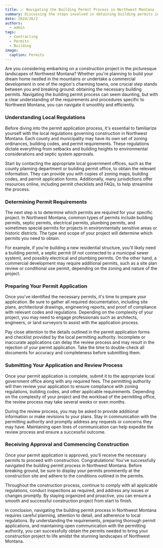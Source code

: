 ```yaml
---
title: 📈 Navigating the Building Permit Process in Northwest Montana
summary: Discussing the steps involved in obtaining building permits in the region, including local regulations, required documentation, and tips for a smooth process.
date: 2024/26/2
authors:
  - admin
tags:
  - Contracting
  - Permits
  - Building
image:
  caption: Permits
---
```


Are you considering embarking on a construction project in the picturesque landscapes of Northwest Montana? Whether you're planning to build your dream home nestled in the mountains or undertake a commercial development in one of the region's charming towns, one crucial step stands between you and breaking ground: obtaining the necessary building permits. Navigating the building permit process can seem daunting, but with a clear understanding of the requirements and procedures specific to Northwest Montana, you can navigate it smoothly and efficiently.

### Understanding Local Regulations

Before diving into the permit application process, it's essential to familiarize yourself with the local regulations governing construction in Northwest Montana. Each county and municipality may have its own set of zoning ordinances, building codes, and permit requirements. These regulations dictate everything from setbacks and building heights to environmental considerations and septic system approvals.

Start by contacting the appropriate local government offices, such as the county planning department or building permit office, to obtain the relevant information. They can provide you with copies of zoning maps, building codes, and permit application forms. Additionally, many jurisdictions offer resources online, including permit checklists and FAQs, to help streamline the process.

### Determining Permit Requirements

The next step is to determine which permits are required for your specific project. In Northwest Montana, common types of permits include building permits, septic permits, electrical permits, plumbing permits, and sometimes special permits for projects in environmentally sensitive areas or historic districts. The type and scope of your project will determine which permits you need to obtain.

For example, if you're building a new residential structure, you'll likely need a building permit, a septic permit (if not connected to a municipal sewer system), and possibly electrical and plumbing permits. On the other hand, a commercial development may require additional permits, such as a site plan review or conditional use permit, depending on the zoning and nature of the project.

### Preparing Your Permit Application

Once you've identified the necessary permits, it's time to prepare your application. Be sure to gather all required documentation, including site plans, architectural drawings, engineering reports, and proof of compliance with relevant codes and regulations. Depending on the complexity of your project, you may need to engage professionals such as architects, engineers, or land surveyors to assist with the application process.

Pay close attention to the details outlined in the permit application forms and checklist provided by the local permitting authority. Incomplete or inaccurate applications can delay the review process and may result in the rejection of your permit application. Take the time to double-check all documents for accuracy and completeness before submitting them.

### Submitting Your Application and Review Process

Once your permit application is complete, submit it to the appropriate local government office along with any required fees. The permitting authority will then review your application to ensure compliance with zoning regulations, building codes, and other applicable requirements. Depending on the complexity of your project and the workload of the permitting office, the review process may take several weeks or even months.

During the review process, you may be asked to provide additional information or make revisions to your plans. Stay in communication with the permitting authority and promptly address any requests or concerns they may have. Maintaining open lines of communication can help expedite the review process and ensure a successful outcome.

### Receiving Approval and Commencing Construction

Once your permit application is approved, you'll receive the necessary permits to proceed with construction. Congratulations! You've successfully navigated the building permit process in Northwest Montana. Before breaking ground, be sure to display your permits prominently at the construction site and adhere to the conditions outlined in the permits.

Throughout the construction process, continue to comply with all applicable regulations, conduct inspections as required, and address any issues or changes promptly. By staying organized and proactive, you can ensure a smooth and successful construction project from start to finish.

In conclusion, navigating the building permit process in Northwest Montana requires careful planning, attention to detail, and adherence to local regulations. By understanding the requirements, preparing thorough permit applications, and maintaining open communication with the permitting authority, you can successfully obtain the permits needed to bring your construction project to life amidst the stunning landscapes of Northwest Montana.